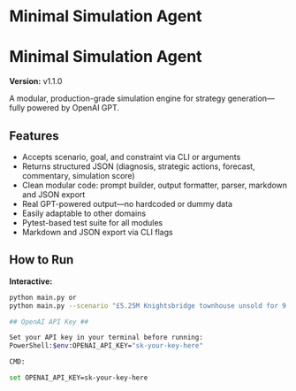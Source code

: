 # Minimal Simulation Agent

# Minimal Simulation Agent

**Version:** v1.1.0

A modular, production-grade simulation engine for strategy generation—fully powered by OpenAI GPT.

## Features

- Accepts scenario, goal, and constraint via CLI or arguments
- Returns structured JSON (diagnosis, strategic actions, forecast, commentary, simulation score)
- Clean modular code: prompt builder, output formatter, parser, markdown and JSON export
- Real GPT-powered output—no hardcoded or dummy data
- Easily adaptable to other domains
- Pytest-based test suite for all modules
- Markdown and JSON export via CLI flags

## How to Run

**Interactive:**
```bash
python main.py or 
python main.py --scenario "£5.25M Knightsbridge townhouse unsold for 9 months" --goal "Secure offer within 60 days" --constraint "Do not reduce below £4.2M" --export-json --export-md

## OpenAI API Key ##

Set your API key in your terminal before running:
PowerShell:$env:OPENAI_API_KEY="sk-your-key-here"

CMD:

set OPENAI_API_KEY=sk-your-key-here